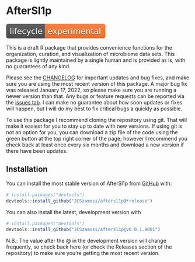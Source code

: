 
<!-- README.md is generated from README.Rmd. Please edit that file -->

# AfterSl1p

<!-- badges: start -->

![experimental](man/figures/lifecycle-experimental.svg)
<!-- badges: end -->

This is a draft R package that provides convenience functions for the
organization, curation, and visualization of microbiome data sets. This
package is lightly maintained by a single human and is provided as is,
with no guarantees of any kind.

Please see the [CHANGELOG](./CHANGELOG.md) for important updates and bug
fixes, and make sure you are using the most recent version of this
package. A major bug fix was released January 17, 2022, so please make
sure you are running a newer version than that. Any bugs or feature
requests can be reported via the [issues
tab](https://github.com/JCSzamosi/aftersl1p/issues). I can make no
guarantee about how soon updates or fixes will happen, but I will do my
best to fix critical bugs a quickly as possible.

To use this package I recommend cloning the repository using git. That
will make it easiest for you to stay up to date with new versions. If
using git is not an option for you, you can download a zip file of the
code using the green button at the top right corner of the page; however
I recommend you check back at least once every six months and download a
new version if there have been updates.

## Installation

You can install the most stable version of AfterSl1p from
[GitHub](https://github.com/) with:

``` r
# install.packages("devtools")
devtools::install_github("JCSzamosi/aftersl1p@*release")
```

You can also install the latest, development version with

``` r
# install.packages("devtools")
devtools::install_github("JCSzamosi/aftersl1p@v0.0.1.9001")
```

N.B.: The value after the @ in the development version will change
frequently, so check back here (or check the Releases section of the
repository) to make sure you’re getting the most recent version.

<!--
## Example

This is a basic example which shows you how to solve a common problem:


```r
library(AfterSl1p)
## basic example code
```

What is special about using `README.Rmd` instead of just `README.md`? You can include R chunks like so:


```r
summary(cars)
#>      speed           dist       
#>  Min.   : 4.0   Min.   :  2.00  
#>  1st Qu.:12.0   1st Qu.: 26.00  
#>  Median :15.0   Median : 36.00  
#>  Mean   :15.4   Mean   : 42.98  
#>  3rd Qu.:19.0   3rd Qu.: 56.00  
#>  Max.   :25.0   Max.   :120.00
```

You'll still need to render `README.Rmd` regularly, to keep `README.md` up-to-date. `devtools::build_readme()` is handy for this. You could also use GitHub Actions to re-render `README.Rmd` every time you push. An example workflow can be found here: <https://github.com/r-lib/actions/tree/v1/examples>.

You can also embed plots, for example:

<img src="man/figures/README-pressure-1.png" width="100%" />

In that case, don't forget to commit and push the resulting figure files, so they display on GitHub and CRAN.
-->
